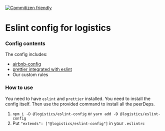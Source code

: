 [![Commitizen friendly](https://img.shields.io/badge/commitizen-friendly-brightgreen.svg)](http://commitizen.github.io/cz-cli/)
# Eslint config for logistics
### Config contents
The config includes: 

 - [airbnb-config](https://github.com/airbnb/javascript/tree/master/packages/eslint-config-airbnb)
 - [prettier integrated with eslint](https://prettier.io/docs/en/eslint.html#use-eslint-to-run-prettier)
 - Our custom rules

### How to use
You need to have `eslint` and `prettier` installed.
You need to install the config itself. 
Then use the provided command to install all the peerDeps.
1. `npm i -D @logistics/eslint-config` or `yarn add -D @logistics/eslint-config`
2. Put `"extends": ["@logistics/eslint-config"]` in your `.eslintrc`

